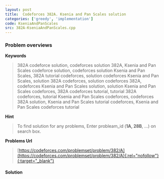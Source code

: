 ```yaml
---
layout: post
title:  Codeforces 382A. Ksenia and Pan Scales solution
categories: ['greedy', 'implementation']
code: KseniaAndPanScales
src: 382A-KseniaAndPanScales.cpp
---
```

### **Problem overviews**

**Keywords**
> 382A codeforce solution, codeforces solution 382A, Ksenia and Pan Scales codeforce solution, codeforces solution Ksenia and Pan Scales, 382A tutorial codeforces, solution codeforces Ksenia and Pan Scales, solution 382A codeforces, solution codeforces 382A, codeforces Ksenia and Pan Scales solution, solution Ksenia and Pan Scales codeforces, 382A codeforces tutorial, tutorial 382A codeforces, tutorial Ksenia and Pan Scales codeforces, codeforces 382A solution, Ksenia and Pan Scales tutorial codeforces, Ksenia and Pan Scales codeforces tutorial

**Hint**
> To find solution for any problems, Enter probleam_id (**1A, 28B**, ...) on search box. 

**Problems Url**
> [https://codeforces.com/problemset/problem/382/A](https://codeforces.com/problemset/problem/382/A){:rel="nofollow"}{:target="_blank"}

#### **Solution**



